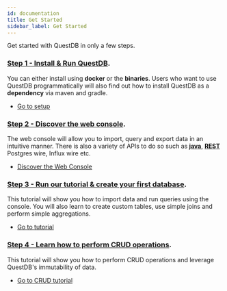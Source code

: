 ```yaml
---
id: documentation
title: Get Started
sidebar_label: Get Started
---
```


Get started with QuestDB in only a few steps.

### [Step 1 - Install & Run QuestDB](setupmenu.md).

You can either install using **docker** or the **binaries**. Users who want to use QuestDB programmatically
will also find out how to install QuestDB as a **dependency** via maven and gradle.

<ul class="buttons"><li class="cta"><a href="/docs/setupmenu">Go to setup</a></li></ul>


### [ Step 2 - Discover the web console](console.md).

The web console will allow you to import, query and export data in an intuitive manner.
There is also a variety of APIs to do so such as **[java](java.md)**, **[REST](rest.md)** Postgres wire, Influx wire etc.

<ul class="buttons"><li class="cta"><a href="/docs/console">Discover the Web Console</a></li></ul>

### [Step 3 - Run our tutorial & create your first database](tutorial.md).

This tutorial will show you how to import data and run queries using the console. You will also learn to
create custom tables, use simple joins and perform simple aggregations.

<ul class="buttons"><li class="cta"><a href="/docs/tutorial">Go to tutorial</a></li></ul>

### [Step 4 - Learn how to perform CRUD operations](crud.md).

This tutorial will show you how to perform CRUD operations and leverage QuestDB's immutability of data.

<ul class="buttons"><li class="cta"><a href="/docs/crud">Go to CRUD tutorial</a></li></ul>









